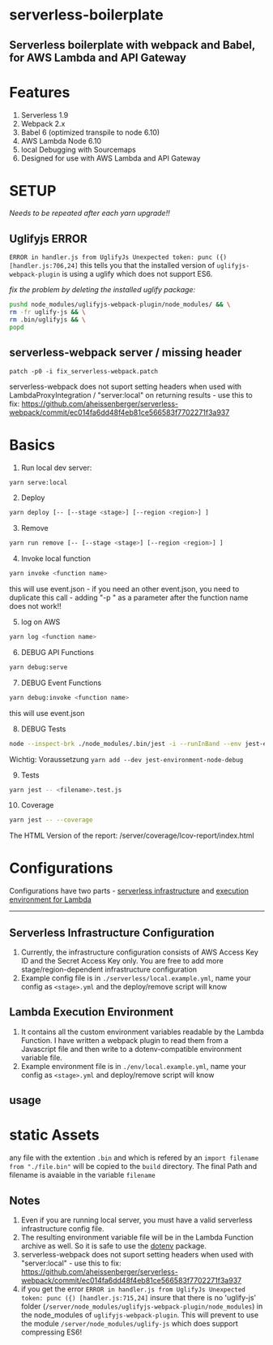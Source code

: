 # serverless-boilerplate
Serverless boilerplate with webpack and Babel, for AWS Lambda and API Gateway
---
# Features

1. Serverless 1.9
2. Webpack 2.x
3. Babel 6 (optimized transpile to node 6.10)
4. AWS Lambda Node 6.10
4. local Debugging with Sourcemaps
5. Designed for use with AWS Lambda and API Gateway

# SETUP
*Needs to be repeated after each yarn upgrade!!*

## Uglifyjs ERROR
`ERROR in handler.js from UglifyJs Unexpected token: punc ({) [handler.js:706,24]`
this tells you that the installed version of `uglifyjs-webpack-plugin` is using a uglify which does not support ES6.

*fix the problem by deleting the installed uglify package:*
```bash
pushd node_modules/uglifyjs-webpack-plugin/node_modules/ && \
rm -fr uglify-js && \
rm .bin/uglifyjs && \
popd
```

## serverless-webpack server / missing header
`patch -p0 -i fix_serverless-webpack.patch`

serverless-webpack does not suport setting headers when used with LambdaProxyIntegration / "server:local" on returning results - use this to fix: https://github.com/aheissenberger/serverless-webpack/commit/ec014fa6dd48f4eb81ce566583f7702271f3a937

# Basics

1. Run local dev server:
```bash
yarn serve:local
```

2. Deploy
```bash
yarn deploy [-- [--stage <stage>] [--region <region>] ]
```

3. Remove
```bash
yarn run remove [-- [--stage <stage>] [--region <region>] ]
```

4. Invoke local function
```bash
yarn invoke <function name>
```
this will use event.json - if you need an other event.json, you need to duplicate this call - adding "-p " as a parameter after the function name does not work!!

5. log on AWS
```bash
yarn log <function name>
```

6. DEBUG API Functions
```bash
yarn debug:serve
```

7. DEBUG Event Functions
```bash
yarn debug:invoke <function name>
```
this will use event.json

8. DEBUG Tests
```bash
node --inspect-brk ./node_modules/.bin/jest -i --runInBand --env jest-environment-node-debug <XXXX.test.js>
```
Wichtig: Voraussetzung `yarn add --dev jest-environment-node-debug`

9. Tests
```bash
yarn jest -- <filename>.test.js
```

10. Coverage
```bash
yarn jest -- --coverage
```
The HTML Version of the report: /server/coverage/lcov-report/index.html

# Configurations
Configurations have two parts - [serverless infrastructure](#serverless-configuration) and [execution environment for Lambda](#lambda-environment)

---

## Serverless Infrastructure Configuration <a name="serverless-configuration"></a>

1. Currently, the infrastructure configuration consists of AWS Access Key ID and the Secret Access Key only. You are free to add more stage/region-dependent infrastructure configuration
2. Example config file is in `./serverless/local.example.yml`, name your config as `<stage>.yml` and the deploy/remove script will know

## Lambda Execution Environment <a name="lambda-environment"></a>

1. It contains all the custom environment variables readable by the Lambda Function. I have written a webpack plugin to read them from a Javascript file and then write to a dotenv-compatible environment variable file.
2. Example environment file is in `./env/local.example.yml`, name your config as `<stage>.yml` and deploy/remove script will know

## usage

# static Assets
any file with the extention `.bin` and which is refered by an `import filename from "./file.bin"` will be copied to the `build` directory. The final Path and filename is avaiable in the variable `filename`

## Notes

1. Even if you are running local server, you must have a valid serverless infrastructure config file.
2. The resulting environment variable file will be in the Lambda Function archive as well. So it is safe to use the [dotenv](https://www.npmjs.com/package/dotenv) package.
3. serverless-webpack does not suport setting headers when used with "server:local" - use this to fix: https://github.com/aheissenberger/serverless-webpack/commit/ec014fa6dd48f4eb81ce566583f7702271f3a937
4. if you get the error `ERROR in handler.js from UglifyJs Unexpected token: punc ({) [handler.js:715,24]` insure that there is no 'uglify-js' folder (`/server/node_modules/uglifyjs-webpack-plugin/node_modules`) in the node_modules of `uglifyjs-webpack-plugin`. This will prevent to use the module `/server/node_modules/uglify-js` which does support compressing ES6!

